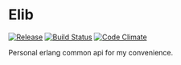 # Elib

[![Release](https://img.shields.io/github/release/shuieryin/elib.svg)](https://github.com/shuieryin/elib/releases/latest)
[![Build Status](https://travis-ci.org/shuieryin/elib.svg?branch=master)](https://travis-ci.org/shuieryin/elib)
[![Code Climate](http://img.shields.io/badge/code_climate-Erlang_19.3-brightgreen.svg)](http://www.erlang.org/downloads/19.3)

Personal erlang common api for my convenience.